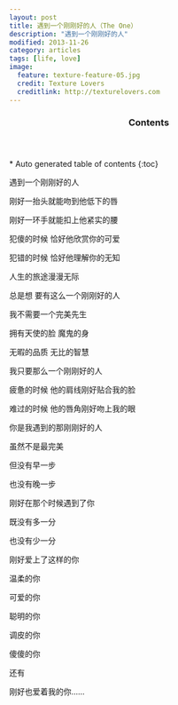 ```yaml
---
layout: post
title: 遇到一个刚刚好的人（The One）
description: "遇到一个刚刚好的人"
modified: 2013-11-26
category: articles
tags: [life, love]
image:
  feature: texture-feature-05.jpg
  credit: Texture Lovers
  creditlink: http://texturelovers.com
---
```


<section id="table-of-contents" class="toc">
  <header>
    <h3>Contents</h3>
  </header>
<div id="drawer" markdown="1">
*  Auto generated table of contents
{:toc}
</div>
</section><!-- /#table-of-contents -->


 

 遇到一个刚刚好的人

 刚好一抬头就能吻到他低下的唇

 刚好一环手就能扣上他紧实的腰

 犯傻的时候 恰好他欣赏你的可爱

 犯错的时候 恰好他理解你的无知

 人生的旅途漫漫无际

 总是想 要有这么一个刚刚好的人

  

  我不需要一个完美先生

  拥有天使的脸 魔鬼的身

  无暇的品质 无比的智慧

  我只要那么一个刚刚好的人

  疲惫的时候 他的肩线刚好贴合我的脸

  难过的时候 他的唇角刚好吻上我的眼

   

   你是我遇到的那刚刚好的人

   虽然不是最完美

   但没有早一步

   也没有晚一步

   刚好在那个时候遇到了你

   既没有多一分

   也没有少一分

   刚好爱上了这样的你

   温柔的你

   可爱的你

   聪明的你

   调皮的你

   傻傻的你

   还有

   刚好也爱着我的你……


